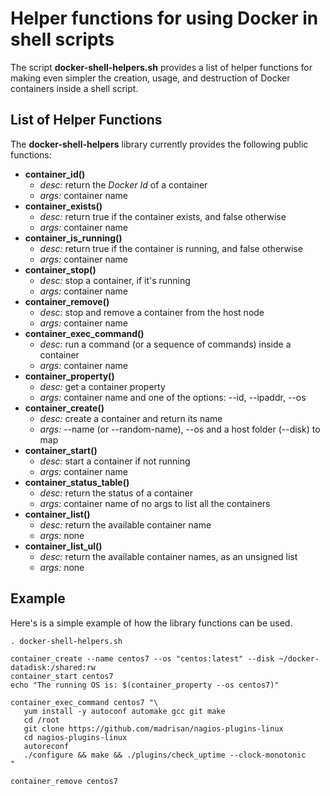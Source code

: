 # Helper functions for using Docker in shell scripts

The script __docker-shell-helpers.sh__ provides a list of helper functions for making
even simpler the creation, usage, and destruction of Docker containers inside a shell script.

## List of Helper Functions

The __docker-shell-helpers__ library currently provides the following public functions:

* __container_id()__
  * _desc:_ return the _Docker Id_ of a container
  * _args:_ container name
* __container_exists()__
  * _desc:_ return true if the container exists, and false otherwise
  * _args:_ container name
* __container_is_running()__
  * _desc:_ return true if the container is running, and false otherwise
  * _args:_ container name
* __container_stop()__
  * _desc:_ stop a container, if it's running
  * _args:_ container name
* __container_remove()__
  * _desc:_ stop and remove a container from the host node
  * _args:_ container name
* __container_exec_command()__
  * _desc:_ run a command (or a sequence of commands) inside a container
  * _args:_ container name
* __container_property()__
  * _desc:_ get a container property
  * _args:_ container name and one of the options: --id, --ipaddr, --os
* __container_create()__
  * _desc:_ create a container and return its name
  * _args:_ --name (or --random-name), --os and a host folder (--disk) to map
* __container_start()__
  * _desc:_ start a container if not running
  * _args:_ container name
* __container_status_table()__
  * _desc:_ return the status of a container
  * _args:_ container name of no args to list all the containers
* __container_list()__
  * _desc:_ return the available container name
  * _args:_ none
* __container_list_ul()__
  * _desc:_ return the available container names, as an unsigned list
  * _args:_ none

## Example

Here's is a simple example of how the library functions can be used.

```
. docker-shell-helpers.sh

container_create --name centos7 --os "centos:latest" --disk ~/docker-datadisk:/shared:rw
container_start centos7
echo "The running OS is: $(container_property --os centos7)"

container_exec_command centos7 "\
   yum install -y autoconf automake gcc git make
   cd /root
   git clone https://github.com/madrisan/nagios-plugins-linux
   cd nagios-plugins-linux
   autoreconf
   ./configure && make && ./plugins/check_uptime --clock-monotonic
"

container_remove centos7
```

